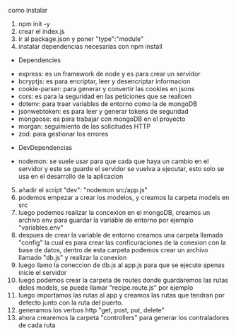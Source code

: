 como instalar
1. npm init -y
2. crear el index.js
3. ir al package.json y poner "type":"module"
4. instalar dependencias necesarias con npm install
 * Dependencies
 - express: es un framework de node y es para crear un servidor 
 - bcryptjs: es para encriptar, leer y desencriptar informacion
 - cookie-parser: para generar y convertir las cookies en jsons
 - cors: es para la seguridad en las peticiones que se realicen
 - dotenv: para traer variables de entorno como la de mongoDB
 - jsonwebtoken: es para leer y generar tokens de seguridad
 - mongoose: es para trabajar con mongoDB en el proyecto
 - morgan: seguimiento de las solicitudes HTTP
 - zod: para gestionar los errores 

 * DevDependencias
 - nodemon: se suele usar para que cada que haya un cambio en el servidor y este se guarde el servidor se vuelva a ejecutar, esto solo se usa en el desarrollo de la aplicacion

 5. añadir el script "dev": "nodemon src/app.js"
 6. podemos empezar a crear los modelos, y creamos la carpeta models en src
 7. luego podemos realizar la concexion en el mongoDB, creamos un archivo env para guardar la variable de entorno por ejemplo "variables.env"
 8. despues de crear la variable de entorno creamos una carpeta llamada "config" la cual es para crear las conficuraciones de la conexion con la base de datos, dentro de esta carpeta podemos crear un archivo llamado "db.js" y realizar la conexion
 9. luego llamo la coneccion de db.js al app.js para que se ejecute apenas inicie el servidor
 10. luego podemos crear la carpeta de routes donde guardaremos las rutas delos models, se puede llamar "recipe.route.js" por ejemplo
 11. luego importamos las rutas al app y creamos las rutas que tendran por defecto junto con la ruta del puerto.
 12. generamos los verbos http "get, post, put, delete"
 13. ahora crearemos la carpeta "controllers" para generar los contraladores de cada ruta 